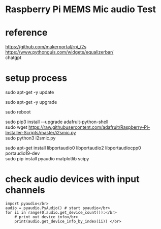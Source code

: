 # Raspberry Pi MEMS Mic audio Test
# reference 
https://github.com/makerportal/rpi_i2s</br>
https://www.pythonguis.com/widgets/equalizerbar/</br>
chatgpt</br>

# setup process

sudo apt-get -y update


sudo apt-get -y upgrade


sudo reboot


sudo pip3 install --upgrade adafruit-python-shell</br>
sudo wget https://raw.githubusercontent.com/adafruit/Raspberry-Pi-Installer-Scripts/master/i2smic.py</br>
sudo python3 i2smic.py</br>

sudo apt-get install libportaudio0 libportaudio2 libportaudiocpp0 portaudio19-dev</br>
sudo pip install pyaudio matplotlib scipy</br>

# check audio devices with input channels

    import pyaudio</br>
    audio = pyaudio.PyAudio() # start pyaudio</br>
    for ii in range(0,audio.get_device_count()):</br>
        # print out device info</br>
        print(audio.get_device_info_by_index(ii)) </br>


